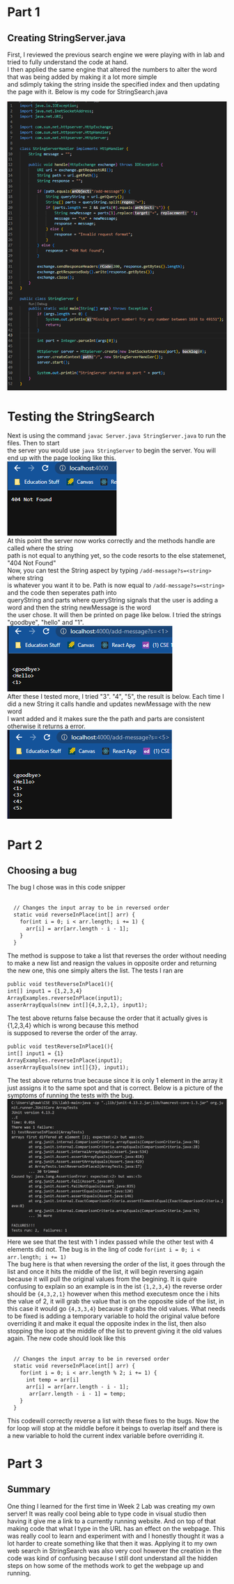 # Part 1 
## Creating StringServer.java  
First, I reviewed the previous search engine we were playing with in lab and tried to fully understand the code at hand.  
I then applied the same engine that altered the numbers to alter the word that was being added by making it a lot more simple  
and sdimply taking the string inside the specified index and then updating the page with it. Below is my code for StringSearch.java  

![Image](LabReport1Pic1.PNG)  
# Testing the StringSearch  
Next is using the command ```javac Server.java StringServer.java``` to run the files. Then to start  
the server you would use ```java StringServer``` to begin the server. You will end up with the page looking like this.  
![Image](LabReport1Pic2.PNG)  
At this point the server now works correctly and the methods handle are called where the string  
path is not equal to anything yet, so the code resorts to the else statemenet, "404 Not Found"  
Now, you can test the String aspect by typing ```/add-message?s=<string>``` where string  
is whatever you want it to be. Path is now equal to ```/add-message?s=<string>``` and the code then seperates path into  
queryString and parts where queryString signals that the user is adding a word and then the string newMessage is the word  
the user chose. It will then be printed on page like below. I tried the strings "goodbye", "hello" and "1".  
![Image](LabReport1Pic3.PNG)  
After these I tested more, I tried "3". "4", "5", the result is below. Each time I did a new String it calls handle and updates newMessage with the new word  
I want added and it makes sure the the path and parts are consistent otherwise it returns a error.  
![Image](LabReport1Pic4.PNG)  
# Part 2 
## Choosing a bug  
The bug I chose was in this code snipper  
```public class ArrayExamples {

  // Changes the input array to be in reversed order
  static void reverseInPlace(int[] arr) {
    for(int i = 0; i < arr.length; i += 1) {
      arr[i] = arr[arr.length - i - 1];
    }
  } 
  ```
The method is suppose to take a list that reverses the order without needing to make a new list and reasign the values in opposite order 
and returning the new one, this one simply alters the list. The tests I ran are  
  ```@Test
public void testReverseInPlace1(){
  int[] input1 = {1,2,3,4}
  ArrayExamples.reverseInPlace(input1);
  asserArrayEquals(new int[]{4,3,2,1}, input1); 
 ```
 The test above returns false because the order that it actually gives is {1,2,3,4} which is wrong because this method  
 is supposed to reverse the order of the array.  
  ```@Test
public void testReverseInPlace1(){
  int[] input1 = {1}
  ArrayExamples.reverseInPlace(input1);
  asserArrayEquals(new int[]{3}, input1);
  ```
The test above returns true because since it is only 1 element in the array it just assigns it to the same spot and that is correct. Below is a picture of the symptoms of running the tests with the bug.  
![Image](LabReport1Pic5.PNG)  
Here we see that the test with 1 index passed while the other test with 4 elements did not.
The bug is in the ling of code  ```for(int i = 0; i < arr.length; i += 1) ```  
The bug here is that when reversing the order of the list, it goes through the list and once it hits the middle of the list, it will begin reversing again because it will pull the original values from the begining. It is quire confusing to explain so an example is in the ist ```{1,2,3,4}``` the reverse order should be ```{4,3,2,1}``` however when this method executesm once the i hits the value of 2, it will grab the value that is on the opposite side of the list, in this case it would go  ```{4,3,3,4}``` because it grabs the old values. What needs to be fixed is adding a temporary variable to hold the original value before overriding it and make it equal the opposite index in the list, then also stopping the loop at the middle of the list to prevent giving it the old values again. The new code should look like this  
```public class ArrayExamples {

  // Changes the input array to be in reversed order
  static void reverseInPlace(int[] arr) {
    for(int i = 0; i < arr.length % 2; i += 1) {
      int temp = arr[i]
      arr[i] = arr[arr.length - i - 1];
       arr[arr.length - i - 1] = temp;
    }
  } 
  ```  
This codewill correctly reverse a list with these fixes to the bugs. Now the for loop will stop at the middle before it beings to overlap itself and there is a new variable to hold the current index variable before overriding it.

# Part 3
## Summary
One thing I learned for the first time in Week 2 Lab was creating my own server! It was really cool being able to type code in visual studio then having it give me a link to a currently running website. And on top of that making code that what I type in the URL has an effect on the webpage. This was really cool to learn and experiment with and I honestly thought it was a lot harder to create something like that then it was. Applying it to my own web search in StringSearch was also very cool however the creation in the code was kind of confusing because I still dont understand all the hidden steps on how some of the methods work to get the webpage up and running.
  

